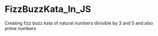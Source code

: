 # FizzBuzzKata_In_JS
Creating fizz buzz kata of natural numbers divisible by 3 and 5 and also prime numbers
